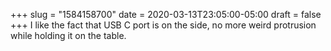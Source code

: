 +++
slug = "1584158700"
date = 2020-03-13T23:05:00-05:00
draft = false
+++
I like the fact that USB C port is on the side, no more weird protrusion while holding it on the table.